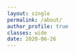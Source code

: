 ```yaml
---
layout: single
permalink: /about/
author_profile: true
classes: wide
date: 2020-06-26
---
```


<figure style="width: 30%" class="align-right">
  <img src="{{ site.url }}{{ site.baseurl }}/assets/images/logo.png" alt="">
</figure>

